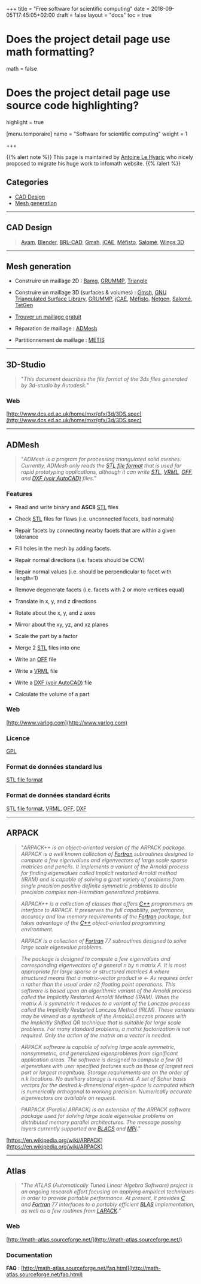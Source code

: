 +++
title = "Free software for scientific computing"
date = 2018-09-05T17:45:05+02:00
draft = false
layout = "docs"
toc = true

# Does the project detail page use math formatting?
math = false

# Does the project detail page use source code highlighting?
highlight = true

[menu.temporaire]
  name = "Software for scientific computing"
  weight = 1

+++

<!-- 
   - Free software for scientific computing
   - ======================================
   - 
   - Written by Antoine Le Hyaric [[http://www.ljll.math.upmc.fr/lehyaric]]
   - 
   - _TODO_ [[file:::23]] [[file:::4274]] [[file:::45]] [[file:::4817]]
   - 
   - [[elisp:(alh-set-keywords)]] [[file:~/.emacs::alh-set-keywords]] [[file:~/alh/bin/headeralh]]
   - emacs-keywords brief="Free software for scientific computing" markdown nofaces start=19/10/18 written
   -->

<!--
    template     [[https://raw.githubusercontent.com/Bertbk/infomath/master/content/tools/vscode.md]]
    syntax       [[https://sourcethemes.com/academic/docs/writing-markdown-latex/]]
                 [[https://daringfireball.net/projects/markdown/syntax]]
    compile      [[elisp:(compile "m4 freesoftalh.m4 > freesoftalh.md && pandoc freesoftalh.md -s -o freesoftalh.htm")]]
    view         [[elisp:(startup-persistent-process "browseralh freesoftalh.htm")]]
    html         [[file:freesoftalh.htm]]
    Nombre de ## [[shell:grep '^## ' freesoftalh.md|wc -l]]
-->

<!-- ALHTODO 19/10/18 15:28:46 How to process metadata with '+++'? -->

{{% alert note %}}
This page is maintained by [Antoine Le Hyaric](https://www.ljll.math.upmc.fr/lehyaric/) who nicely proposed to migrate his huge work to infomath website.
{{% /alert %}}


## Categories

* [CAD Design](#CAD)
* [Mesh generation](#Meshing)

---

## <a name="CAD"></a> CAD Design

> [Ayam](ayam.htm), [Blender](blender.htm), [BRL-CAD](brl_cad.htm), [Gmsh](gmsh.htm), [jCAE](jcae.htm), [Méfisto](maofisto.htm),
> [Salomé](salomao.htm), [Wings 3D](wings_3d.htm)

<!-- ALHTODO 19/10/18 15:19:17 place all menus here at the top -->

---

## <a name="Meshing"></a> Mesh generation

*  Construire un maillage 2D : [Bamg](bamg.htm), [GRUMMP](grummp.htm), [Triangle](triangle.htm)

*  Construire un maillage 3D (surfaces &amp; volumes) : [Gmsh](gmsh.htm), [GNU Triangulated Surface Library](gnu_triangulated_surface_library.htm), [GRUMMP](grummp.htm), [jCAE](jcae.htm), [Méfisto](maofisto.htm), [Netgen](netgen.htm),
   [Salomé](salomao.htm), [TetGen](tetgen.htm)

*  [Trouver un maillage gratuit](free_meshes.htm)

*  Réparation de maillage : [ADMesh](admesh.htm)

*  Partitionnement de maillage : [METIS](metis.htm)



---

## <a name="3D-Studio"></a> 3D-Studio

> "*This document describes the file format of the 3ds files generated by 3d-studio by Autodesk.*"

### Web

[http://www.dcs.ed.ac.uk/home/mxr/gfx/3d/3DS.spec](http://www.dcs.ed.ac.uk/home/mxr/gfx/3d/3DS.spec)

---

## <a name="ADMesh"></a> ADMesh

> "*ADMesh is a program for processing triangulated solid meshes. Currently, ADMesh only reads the [STL file format](stl_file_format.htm)
> that is used for rapid prototyping applications, although it can write [STL](stl_file_format.htm), [VRML](vrml.htm), [OFF](off.htm), and
> [DXF (voir AutoCAD)](autocad_dxf.htm) files.*"

### Features

* Read and write binary and **ASCII** [STL](stl_file_format.htm) files

* Check [STL](stl_file_format.htm) files for flaws (i.e. unconnected facets, bad normals)

*  Repair facets by connecting nearby facets that are within a given tolerance

*  Fill holes in the mesh by adding facets.

*  Repair normal directions (i.e. facets should be CCW)

*  Repair normal values (i.e. should be perpendicular to facet with length=1)

*  Remove degenerate facets (i.e. facets with 2 or more vertices equal)

*  Translate in x, y, and z directions

*  Rotate about the x, y, and z axes

*  Mirror about the xy, yz, and xz planes

*  Scale the part by a factor

*  Merge 2 [STL](stl_file_format.htm) files into one

*  Write an [OFF](off.htm) file

*  Write a [VRML](vrml.htm) file

*  Write a [DXF (voir AutoCAD)](autocad_dxf.htm) file

*  Calculate the volume of a part

### Web

[http://www.varlog.com](http://www.varlog.com)

### Licence

[GPL](licences_pour_logiciels_libres.htm)

### Format de données standard lus

[STL file format](stl_file_format.htm)

### Format de données standard écrits

[STL file format](stl_file_format.htm), [VRML](vrml.htm), [OFF](off.htm), [DXF](autocad_dxf.htm)

---

## <A NAME="ARPACK"></A> ARPACK

> "*ARPACK++ is an object-oriented version of the ARPACK package. ARPACK is a well known collection of [Fortran](fortran.htm) subroutines
> designed to compute a few eigenvalues and eigenvectors of large scale sparse matrices and pencils. It implements a variant of the Arnoldi
> process for finding eigenvalues called Implicit restarted Arnoldi method (IRAM) and is capable of solving a great variety of problems from
> single precision positive definite symmetric problems to double precision complex non-Hermitian generalized problems.*

> *ARPACK++ is a collection of classes that offers [C++](c.htm) programmers an interface to ARPACK. It preserves the full capability,
> performance, accuracy and low memory requirements of the [Fortran](fortran.htm) package, but takes advantage of the [C++](c.htm)
> object-oriented programming environment.*
	    
> *ARPACK is a collection of [Fortran](fortran.htm) 77 subroutines designed to solve large scale eigenvalue problems.*

> *The package is designed to compute a few eigenvalues and corresponding eigenvectors of a general n by n matrix A. It is most appropriate
> for large sparse or structured matrices A where structured means that a matrix-vector product w ← Av requires order n rather than the
> usual order n2 floating point operations. This software is based upon an algorithmic variant of the Arnoldi process called the Implicitly
> Restarted Arnoldi Method (IRAM). When the matrix A is symmetric it reduces to a variant of the Lanczos process called the Implicitly
> Restarted Lanczos Method (IRLM). These variants may be viewed as a synthesis of the Arnoldi/Lanczos process with the Implicitly Shifted QR
> technique that is suitable for large scale problems. For many standard problems, a matrix factorization is not required. Only the action
> of the matrix on a vector is needed.*

> *ARPACK software is capable of solving large scale symmetric, nonsymmetric, and generalized eigenproblems from significant application
> areas. The software is designed to compute a few (k) eigenvalues with user specified features such as those of largest real part or
> largest magnitude. Storage requirements are on the order of n.k locations. No auxiliary storage is required. A set of Schur basis vectors
> for the desired k-dimensional eigen-space is computed which is numerically orthogonal to working precision. Numerically accurate
> eigenvectors are available on request.*

> *PARPACK (Parallel ARPACK) is an extension of the ARPACK software package used for solving large scale eigenvalue problems on distributed
> memory parallel architectures.  The message passing layers currently supported are [BLACS](blacs.htm) and [MPI](mpi.htm).*"
	    
[https://en.wikipedia.org/wiki/ARPACK](https://en.wikipedia.org/wiki/ARPACK)

---

## <a name="Atlas"></a> Atlas

> "*The ATLAS (Automatically Tuned Linear Algebra Software) project is an ongoing research effort focusing on applying empirical techniques
> in order to provide portable performance. At present, it provides [C](c.htm) and [Fortran](fortran.htm) 77 interfaces to a portably
> efficient [BLAS](blas.htm) implementation, as well as a few routines from [LAPACK](lapack.htm).*"

### Web

[http://math-atlas.sourceforge.net/](http://math-atlas.sourceforge.net/)

### Documentation

**FAQ** : [http://math-atlas.sourceforge.net/faq.html](http://math-atlas.sourceforge.net/faq.html)


<!-- 
   - Local Variables:
   - mode:markdown
   - indent-tabs-mode:nil
   - mode:visual-line
   - ispell-local-dictionary:"british"
   - coding:utf-8
   - eval:(flyspell-mode)
   - eval:(outline-minor-mode)
   - End:
   -->
<!-- LocalWords: emacs
   -->
